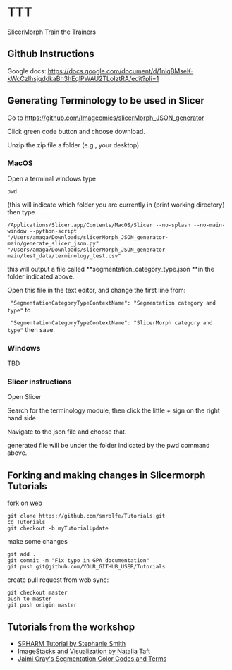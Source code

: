 # TTT
SlicerMorph Train the Trainers

## Github Instructions
Google docs: https://docs.google.com/document/d/1nlqBMseK-kWcCzIhsjqddkaBh3hEqlPWAU2TLoIztRA/edit?pli=1


## Generating Terminology to be used in Slicer

Go to https://github.com/Imageomics/slicerMorph_JSON_generator

Click green code button and choose download.

Unzip the zip file a folder (e.g., your desktop)

### MacOS
Open a terminal windows
type 
```
pwd
```
(this will indicate which folder you are currently in (print working directory)
then type 
```
/Applications/Slicer.app/Contents/MacOS/Slicer --no-splash --no-main-window --python-script "/Users/amaga/Downloads/slicerMorph_JSON_generator-main/generate_slicer_json.py" "/Users/amaga/Downloads/slicerMorph_JSON_generator-main/test_data/terminology_test.csv"
```

this will output a file called **segmentation_category_type.json **in the folder indicated above. 

Open this file in the text editor, and change the first line from:

` "SegmentationCategoryTypeContextName": "Segmentation category and type"`
to

` "SegmentationCategoryTypeContextName": "SlicerMorph category and type"`
then save. 
### Windows
TBD

### Slicer instructions

Open Slicer

Search for the terminology module, then click the little + sign on the right hand side

Navigate to the json file and choose that.

generated file will be under the folder indicated by the pwd command above.

## Forking and making changes in Slicermorph Tutorials
fork on web
```
git clone https://github.com/smrolfe/Tutorials.git
cd Tutorials
git checkout -b myTutorialUpdate
```
make some changes
```
git add .
git commit -m "Fix typo in GPA documentation"
git push git@github.com/YOUR_GITHUB_USER/Tutorials
```
create pull request from web
sync:
```
git checkout master
push to master
git push origin master
```
## Tutorials from the workshop
* [SPHARM Tutorial by Stephanie Smith](https://github.com/scutisorex/SPHARMtutorial)
* [ImageStacks and Visualization by Natalia Taft](https://github.com/Natalia-Taft/TaftTutorials)
* [Jaimi Gray's Segmentation Color Codes and Terms](https://docs.google.com/spreadsheets/d/1iVs6OMvu91sXPBWGYoZc6bKw9uy9J9e-z0Xs7ayfKRQ/edit#gid=0)

